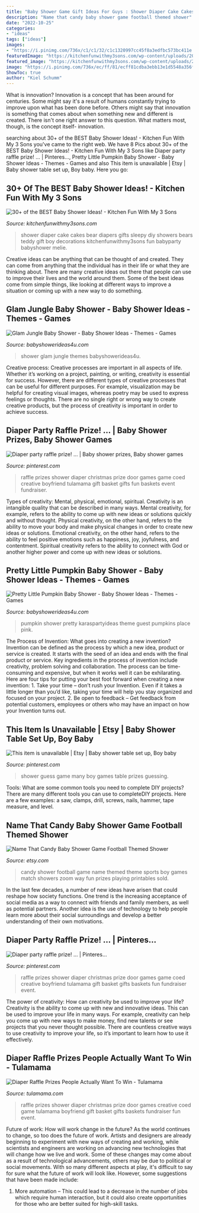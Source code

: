 ```yaml
---
title: "Baby Shower Game Gift Ideas For Guys : Shower Diaper Cake Cakes Bear Diapers Gifts Sleepy Diy Showers Bears Teddy Gift Boy Decorations Kitchenfunwithmy3sons Fun Babyparty Babyshower Melie"
description: "Name that candy baby shower game football themed shower"
date: "2022-10-25"
categories:
- "ideas"
tags: ["ideas"]
images:
- "https://i.pinimg.com/736x/c1/c1/32/c1c1320997cc45f8a3edfbc573bc411e.jpg"
featuredImage: "https://kitchenfunwithmy3sons.com/wp-content/uploads/2016/06/the-best-baby-shower-ideas-diaper-cakes-food-gifts.jpg"
featured_image: "https://kitchenfunwithmy3sons.com/wp-content/uploads/2016/06/the-best-baby-shower-ideas-diaper-cakes-food-gifts.jpg"
image: "https://i.pinimg.com/736x/ec/ff/81/ecff81cdba3ebb13e1d5548a356fefab.jpg"
ShowToc: true
author: "Kiel Schumm"
---
```



What is innovation?
Innovation is a concept that has been around for centuries. Some might say it's a result of humans constantly trying to improve upon what has been done before. Others might say that innovation is something that comes about when something new and different is created. There isn't one right answer to this question. What matters most, though, is the concept itself- innovation.

	

		
searching about 30+ of the BEST Baby Shower Ideas! - Kitchen Fun With My 3 Sons you've came to the right web. We have 8 Pics about 30+ of the BEST Baby Shower Ideas! - Kitchen Fun With My 3 Sons like Diaper party raffle prize! … | Pinteres…, Pretty Little Pumpkin Baby Shower - Baby Shower Ideas - Themes - Games and also This item is unavailable | Etsy | Baby shower table set up, Boy baby. Here you go:
		
    
## 30+ Of The BEST Baby Shower Ideas! - Kitchen Fun With My 3 Sons

<img loading=lazy src="https://kitchenfunwithmy3sons.com/wp-content/uploads/2016/06/the-best-baby-shower-ideas-diaper-cakes-food-gifts.jpg" onerror="this.onerror=null;this.src='https://tse1.mm.bing.net/th?id=OIP.u9uDdabdUNntb8SlcpenJAHaNK&amp;pid=15.1';" alt="30+ of the BEST Baby Shower Ideas! - Kitchen Fun With My 3 Sons">

_Source: kitchenfunwithmy3sons.com_

>shower diaper cake cakes bear diapers gifts sleepy diy showers bears teddy gift boy decorations kitchenfunwithmy3sons fun babyparty babyshower melie. 

	

Creative ideas can be anything that can be thought of and created. They can come from anything that the individual has in their life or what they are thinking about. There are many creative ideas out there that people can use to improve their lives and the world around them. Some of the best ideas come from simple things, like looking at different ways to improve a situation or coming up with a new way to do something.

    
## Glam Jungle Baby Shower - Baby Shower Ideas - Themes - Games

<img loading=lazy src="https://babyshowerideas4u.com/wp-content/uploads/2019/05/Glam-Jungle-Baby-Shower-600x923.jpg" onerror="this.onerror=null;this.src='https://tse3.mm.bing.net/th?id=OIP.pD9KS0ZvweFByoYFHqkZ8AHaLZ&amp;pid=15.1';" alt="Glam Jungle Baby Shower - Baby Shower Ideas - Themes - Games">

_Source: babyshowerideas4u.com_

>shower glam jungle themes babyshowerideas4u. 

	

Creative process:
Creative processes are important in all aspects of life. Whether it’s working on a project, painting, or writing, creativity is essential for success. However, there are different types of creative processes that can be useful for different purposes. For example, visualization may be helpful for creating visual images, whereas poetry may be used to express feelings or thoughts. There are no single right or wrong way to create creative products, but the process of creativity is important in order to achieve success.

    
## Diaper Party Raffle Prize! … | Baby Shower Prizes, Baby Shower Games

<img loading=lazy src="https://i.pinimg.com/736x/c1/c1/32/c1c1320997cc45f8a3edfbc573bc411e.jpg" onerror="this.onerror=null;this.src='https://tse4.mm.bing.net/th?id=OIP.YfUyTZlRe7cZRBr4KWYuOwHaLe&amp;pid=15.1';" alt="Diaper party raffle prize! … | Baby shower prizes, Baby shower games">

_Source: pinterest.com_

>raffle prizes shower diaper christmas prize door games game coed creative boyfriend tulamama gift basket gifts fun baskets event fundraiser. 

	

Types of creativity: Mental, physical, emotional, spiritual.
Creativity is an intangible quality that can be described in many ways. Mental creativity, for example, refers to the ability to come up with new ideas or solutions quickly and without thought. Physical creativity, on the other hand, refers to the ability to move your body and make physical changes in order to create new ideas or solutions. Emotional creativity, on the other hand, refers to the ability to feel positive emotions such as happiness, joy, joyfulness, and contentment. Spiritual creativity refers to the ability to connect with God or another higher power and come up with new ideas or solutions.

    
## Pretty Little Pumpkin Baby Shower - Baby Shower Ideas - Themes - Games

<img loading=lazy src="http://www.babyshowerideas4u.com/wp-content/uploads/2018/03/Pretty-Little-Pumpkin-Baby-Shower-Framed-Graphic.jpg" onerror="this.onerror=null;this.src='https://tse1.mm.bing.net/th?id=OIP._CW1jAVU7C8rKJ23_oStbQHaLG&amp;pid=15.1';" alt="Pretty Little Pumpkin Baby Shower - Baby Shower Ideas - Themes - Games">

_Source: babyshowerideas4u.com_

>pumpkin shower pretty karaspartyideas theme guest pumpkins place pink. 

	

The Process of Invention: What goes into creating a new invention?
Invention can be defined as the process by which a new idea, product or service is created. It starts with the seed of an idea and ends with the final product or service. Key ingredients in the process of invention include creativity, problem solving and collaboration. The process can be time-consuming and expensive, but when it works well it can be exhilarating. Here are four tips for putting your best foot forward when creating a new invention: 1. Take your time – don’t rush your Invention. Even if it takes a little longer than you’d like, taking your time will help you stay organized and focused on your project. 2. Be open to feedback – Get feedback from potential customers, employees or others who may have an impact on how your Invention turns out. 
    
## This Item Is Unavailable | Etsy | Baby Shower Table Set Up, Boy Baby

<img loading=lazy src="https://i.pinimg.com/736x/ec/ff/81/ecff81cdba3ebb13e1d5548a356fefab.jpg" onerror="this.onerror=null;this.src='https://tse3.mm.bing.net/th?id=OIP.LkjzglhtxH_aMP_TdPZdBQHaJ0&amp;pid=15.1';" alt="This item is unavailable | Etsy | Baby shower table set up, Boy baby">

_Source: pinterest.com_

>shower guess game many boy games table prizes guessing. 

	

Tools: What are some common tools you need to complete DIY projects?
There are many different tools you can use to completeDIY projects. Here are a few examples: a saw, clamps, drill, screws, nails, hammer, tape measure, and level.

    
## Name That Candy Baby Shower Game Football Themed Shower

<img loading=lazy src="https://img1.etsystatic.com/034/0/7301895/il_fullxfull.599416939_mq4m.jpg" onerror="this.onerror=null;this.src='https://tse1.mm.bing.net/th?id=OIP.2eXcKdg_bCmC_sS9Vw18EAHaJl&amp;pid=15.1';" alt="Name That Candy Baby Shower Game Football Themed Shower">

_Source: etsy.com_

>candy shower football game name themed theme sports boy games match showers zoom way fun prizes playing printables sold. 

	

In the last few decades, a number of new ideas have arisen that could reshape how society functions. One trend is the increasing acceptance of social media as a way to connect with friends and family members, as well as potential partners. Another idea is the use of technology to help people learn more about their social surroundings and develop a better understanding of their own motivations.

    
## Diaper Party Raffle Prize! … | Pinteres…

<img loading=lazy src="https://s-media-cache-ak0.pinimg.com/736x/bd/8f/ee/bd8fee31ee4937c148c4ee1f6ff5459b.jpg" onerror="this.onerror=null;this.src='https://tse2.mm.bing.net/th?id=OIP.5Txf3tKVpxHUrFmzM8T5GAHaLe&amp;pid=15.1';" alt="Diaper party raffle prize! … | Pinteres…">

_Source: pinterest.com_

>raffle prizes shower diaper christmas prize door games game coed creative boyfriend tulamama gift basket gifts baskets fun fundraiser event. 

	

The power of creativity: How can creativity be used to improve your life?
Creativity is the ability to come up with new and innovative ideas. This can be used to improve your life in many ways. For example, creativity can help you come up with new ways to make money, find new talents or see projects that you never thought possible. There are countless creative ways to use creativity to improve your life, so it’s important to learn how to use it effectively.

    
## Diaper Raffle Prizes People Actually Want To Win - Tulamama

<img loading=lazy src="http://tulamama.com/wp-content/uploads/2018/06/Creative-Baby-Shower-Door-Prizesba-Prizes.jpg" onerror="this.onerror=null;this.src='https://tse2.mm.bing.net/th?id=OIP.HgFimSmAkPAM5UxfzsDQsAHaLf&amp;pid=15.1';" alt="Diaper Raffle Prizes People Actually Want To Win - Tulamama">

_Source: tulamama.com_

>raffle prizes shower diaper christmas prize door games creative coed game tulamama boyfriend gift basket gifts baskets fundraiser fun event. 

	

Future of work: How will work change in the future?
As the world continues to change, so too does the future of work. Artists and designers are already beginning to experiment with new ways of creating and working, while scientists and engineers are working on advancing new technologies that will change how we live and work. Some of these changes may come about as a result of technological advancements, others may be due to political or social movements. With so many different aspects at play, it's difficult to say for sure what the future of work will look like. However, some suggestions that have been made include: 
1) More automation – This could lead to a decrease in the number of jobs which require human interaction, but it could also create opportunities for those who are better suited for high-skill tasks.

